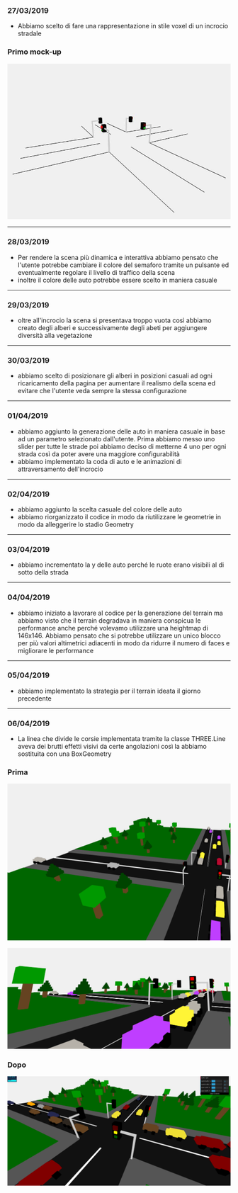 ### 27/03/2019
- Abbiamo scelto di fare una rappresentazione in stile voxel di un incrocio stradale

### Primo mock-up
![mock-up con le strade dell'incrocio rappresentate da linee](screenshot/mockup.jpg)

---

### 28/03/2019
- Per rendere la scena più dinamica e interattiva abbiamo pensato che l'utente potrebbe cambiare il colore del semaforo tramite un pulsante ed eventualmente regolare il livello di traffico della scena
- inoltre il colore delle auto potrebbe essere scelto in maniera casuale

---

### 29/03/2019
- oltre all'incrocio la scena si presentava troppo vuota così abbiamo creato degli alberi e successivamente degli abeti per aggiungere diversità alla vegetazione

---

### 30/03/2019
- abbiamo scelto di posizionare gli alberi in posizioni casuali ad ogni ricaricamento della pagina per aumentare il realismo della scena ed evitare che l'utente veda sempre la stessa configurazione

---

### 01/04/2019
- abbiamo aggiunto la generazione delle auto in maniera casuale in base ad un parametro selezionato dall'utente. Prima abbiamo messo uno slider per tutte le strade poi abbiamo deciso di metterne 4 uno per ogni strada così da poter avere una maggiore configurabilità
- abbiamo implementato la coda di auto e le animazioni di attraversamento dell'incrocio

---

### 02/04/2019
- abbiamo aggiunto la scelta casuale del colore delle auto
- abbiamo riorganizzato il codice in modo da riutilizzare le geometrie in modo da alleggerire lo stadio Geometry

---

### 03/04/2019
- abbiamo incrementato la y delle auto perché le ruote erano visibili al di sotto della strada

---

### 04/04/2019
- abbiamo iniziato a lavorare al codice per la generazione del terrain ma abbiamo visto che il terrain degradava in maniera conspicua le performance anche perché volevamo utilizzare una heightmap di 146x146. Abbiamo pensato che si potrebbe utilizzare un unico blocco per più valori altimetrici adiacenti in modo da ridurre il numero di faces e migliorare le performance

---

### 05/04/2019
- abbiamo implementato la strategia per il terrain ideata il giorno precedente

---

### 06/04/2019
- La linea che divide le corsie implementata tramite la classe THREE.Line aveva dei brutti effetti visivi da certe angolazioni così la abbiamo sostituita con una BoxGeometry

### Prima

![un effetto della linea implentata con THREE.Line](screenshot/line1.png)

![un altro effetto della linea implentata con THREE.Line](screenshot/line2.png)


### Dopo

![dopo la correzione](screenshot/multiple.PNG)